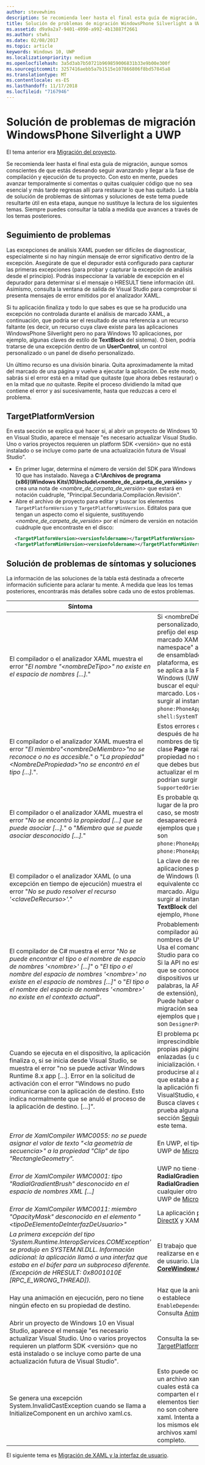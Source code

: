 ```yaml
---
author: stevewhims
description: Se recomienda leer hasta el final esta guía de migración, aunque somos conscientes de que estás deseando seguir avanzando y llegar a la fase de compilación y ejecución de tu proyecto.
title: Solución de problemas de migración WindowsPhone Silverlight a UWP
ms.assetid: d9a9a2a7-9401-4990-a992-4b13887f2661
ms.author: stwhi
ms.date: 02/08/2017
ms.topic: article
keywords: Windows 10, UWP
ms.localizationpriority: medium
ms.openlocfilehash: 3a5d3ab7b50721b969859006831b33e9b00e300f
ms.sourcegitcommit: 3257416aebb5a7b1515e107866806f8bd57845a8
ms.translationtype: MT
ms.contentlocale: es-ES
ms.lasthandoff: 11/17/2018
ms.locfileid: "7167946"
---
```

#  <a name="troubleshooting-porting-windowsphone-silverlight-to-uwp"></a>Solución de problemas de migración WindowsPhone Silverlight a UWP


El tema anterior era [Migración del proyecto](wpsl-to-uwp-porting-to-a-uwp-project.md).

Se recomienda leer hasta el final esta guía de migración, aunque somos conscientes de que estás deseando seguir avanzando y llegar a la fase de compilación y ejecución de tu proyecto. Con esto en mente, puedes avanzar temporalmente si comentas o quitas cualquier código que no sea esencial y más tarde regresas allí para restaurar lo que has quitado. La tabla de solución de problemas de síntomas y soluciones de este tema puede resultarte útil en esta etapa, aunque no sustituye la lectura de los siguientes temas. Siempre puedes consultar la tabla a medida que avances a través de los temas posteriores.

## <a name="tracking-down-issues"></a>Seguimiento de problemas

Las excepciones de análisis XAML pueden ser difíciles de diagnosticar, especialmente si no hay ningún mensaje de error significativo dentro de la excepción. Asegúrate de que el depurador está configurado para capturar las primeras excepciones (para probar y capturar la excepción de análisis desde el principio). Podrás inspeccionar la variable de excepción en el depurador para determinar si el mensaje o HRESULT tiene información útil. Asimismo, consulta la ventana de salida de Visual Studio para comprobar si presenta mensajes de error emitidos por el analizador XAML.

Si tu aplicación finaliza y todo lo que sabes es que se ha producido una excepción no controlada durante el análisis de marcado XAML, a continuación, que podría ser el resultado de una referencia a un recurso faltante (es decir, un recurso cuya clave existe para las aplicaciones WindowsPhone Silverlight pero no para Windows 10 aplicaciones, por ejemplo, algunas claves de estilo de **TextBlock** del sistema). O bien, podría tratarse de una excepción dentro de un **UserControl**, un control personalizado o un panel de diseño personalizado.

Un último recurso es una división binaria. Quita aproximadamente la mitad del marcado de una página y vuelve a ejecutar la aplicación. De este modo, sabrás si el error está en a mitad que quitaste (que ahora debes restaurar) o en la mitad que *no* quitaste. Repite el proceso dividiendo la mitad que contiene el error y así sucesivamente, hasta que reduzcas a cero el problema.

## <a name="targetplatformversion"></a>TargetPlatformVersion

En esta sección se explica qué hacer si, al abrir un proyecto de Windows 10 en Visual Studio, aparece el mensaje "es necesario actualizar Visual Studio. Uno o varios proyectos requieren un platform SDK &lt;versión&gt; que no está instalado o se incluye como parte de una actualización futura de Visual Studio".

-   En primer lugar, determina el número de versión del SDK para Windows 10 que has instalado. Navega a **C:\\Archivos de programa (x86)\\Windows Kits\\10\\Include\\&lt;nombre_de_carpeta_de_versión&gt;** y crea una nota de *&lt;nombre_de_carpeta_de_versión&gt;* que estará en notación cuádruple, "Principal.Secundaria.Compilación.Revisión".
-   Abre el archivo de proyecto para editar y buscar los elementos `TargetPlatformVersion` y `TargetPlatformMinVersion`. Edítalos para que tengan un aspecto como el siguiente, sustituyendo *&lt;nombre_de_carpeta_de_versión&gt;* por el número de versión en notación cuádruple que encontraste en el disco:

```xml
   <TargetPlatformVersion><versionfoldername></TargetPlatformVersion>
   <TargetPlatformMinVersion><versionfoldername></TargetPlatformMinVersion>
```

## <a name="troubleshooting-symptoms-and-remedies"></a>Solución de problemas de síntomas y soluciones

La información de las soluciones de la tabla está destinada a ofrecerte información suficiente para aclarar tu mente. A medida que leas los temas posteriores, encontrarás más detalles sobre cada uno de estos problemas.

| Síntoma | Solución |
|---------|--------|
| El compilador o el analizador XAML muestra el error "_El nombre "&lt;nombreDeTipo&gt;" no existe en el espacio de nombres [...]._" | Si &lt;nombreDeTipo&gt; es un tipo personalizado, en las declaraciones de prefijo del espacio de nombres del marcado XAML, cambia "clr-namespace" a "using" y quita los tokens de ensamblado. Para los tipos de plataforma, esto significa que el tipo no se aplica a la Plataforma universal de Windows (UWP), por lo que debes buscar el equivalente y actualizar el marcado. Los ejemplos que podrían surgir al instante son `phone:PhoneApplicationPage` y `shell:SystemTray.IsVisible`. | 
| El compilador o el analizador XAML muestra el error "_El miembro"&lt;nombreDeMiembro&gt;"no se reconoce o no es accesible._" o "_La propiedad"&lt;NombreDePropiedad&gt;"no se encontró en el tipo [...]._". | Estos errores comenzarán a mostrarse después de haber migrado algunos nombres de tipo como, por ejemplo, la clase **Page** raíz. El miembro o la propiedad no se aplican a la UWP, por lo que debes buscar el equivalente y actualizar el marcado. Los ejemplos que podrían surgir al instante son `SupportedOrientations` y `Orientation`. |
| El compilador o el analizador XAML muestra el error "_No se encontró la propiedad [...] que se puede asociar [...]._" o "_Miembro que se puede asociar desconocido [...]._" | Es probable que la causa sea el tipo en lugar de la propiedad adjunta; en este caso, se mostrará un error de tipo, que desaparecerá al solucionarlo. Los ejemplos que podrían surgir al instante son `phone:PhoneApplicationPage.Resources` y `phone:PhoneApplicationPage.DataContext`. | 
|El compilador o el analizador XAML (o una excepción en tiempo de ejecución) muestra el error "_No se pudo resolver el recurso '&lt;claveDeRecurso&gt;'._" | La clave de recurso no se aplica a aplicaciones para la Plataforma universal de Windows (UWP). Busca el recurso equivalente correcto y actualiza el marcado. Algunos ejemplos que podrían surgir al instante son las claves de estilo **TextBlock** del sistema como, por ejemplo, `PhoneTextNormalStyle`. |
| El compilador de C# muestra el error "_No se puede encontrar el tipo o el nombre de espacio de nombres '&lt;nombre&gt;' [...]_" o "_El tipo o el nombre del espacio de nombres '&lt;nombre&gt;' no existe en el espacio de nombres [...]_" o "_El tipo o el nombre del espacio de nombres '&lt;nombre&gt;' no existe en el contexto actual_". | Probablemente esto signifique que el compilador aún no conoce el espacio de nombres de UWP correcto para un tipo. Usa el comando **Resolver** de Visual Studio para corregirlo. <br/>Si la API no está en el conjunto de API que se conoce como familia de dispositivos universales (en otras palabras, la API se implementa en un SDK de extensión), usa las [SDK de extensión](wpsl-to-uwp-porting-to-a-uwp-project.md).<br/>Puede haber otros casos en que la migración sea menos sencilla. Los ejemplos que podrían surgir al instante son `DesignerProperties` y `BitmapImage`. | 
|Cuando se ejecuta en el dispositivo, la aplicación finaliza o, si se inicia desde Visual Studio, se muestra el error "no se puede activar Windows Runtime 8.x app [...]. Error en la solicitud de activación con el error "Windows no pudo comunicarse con la aplicación de destino. Esto indica normalmente que se anuló el proceso de la aplicación de destino. […]”. | El problema podría ser el código imprescindible que se ejecuta en tus propias páginas o en las propiedades enlazadas (u otros tipos) durante la inicialización. O bien, el problema podría producirse al analizar el archivo XAML que estaba a punto de mostrarse cuando la aplicación finalizó (si se inicia desde VisualStudio, es la página de inicio). Busca claves de recurso no válidas o prueba algunas de las instrucciones de la sección [Seguimiento de problemas](#tracking-down-issues) de este tema.|
| _Error de XamlCompiler WMC0055: no se puede asignar el valor de texto "&lt;la geometría de secuencia&gt;" a la propiedad "Clip" de tipo "RectangleGeometry"._ | En UWP, el tipo de la aplicación para UWP de [Microsoft DirectX](https://msdn.microsoft.com/library/windows/desktop/ee663274) y XAML C++. |
| _Error de XamlCompiler WMC0001: tipo "RadialGradientBrush" desconocido en el espacio de nombres XML [...]_ | UWP no tiene el tipo **RadialGradientBrush**. Quitar el **RadialGradientBrush** del marcado y usa cualquier otro tipo de aplicación para UWP de [Microsoft DirectX](https://msdn.microsoft.com/library/windows/desktop/ee663274) y XAML C++. |
| _Error de XamlCompiler WMC0011: miembro "OpacityMask" desconocido en el elemento "&lt;tipoDeElementoDeInterfazDeUsuario&gt;"_ | La aplicación para UWP de [Microsoft DirectX](https://msdn.microsoft.com/library/windows/desktop/ee663274) y XAML C++. |
| _La primera excepción del tipo 'System.Runtime.InteropServices.COMException' se produjo en SYSTEM.NI.DLL. Información adicional: la aplicación llamó a una interfaz que estaba en el búfer para un subproceso diferente. (Excepción de HRESULT: 0x8001010E [RPC_E_WRONG_THREAD])._ | El trabajo que estés haciendo debe realizarse en el subproceso de interfaz de usuario. Llama al [**CoreWindow.GetForCurrentThread**](https://msdn.microsoft.com/library/windows/apps/hh701589)). |
| Hay una animación en ejecución, pero no tiene ningún efecto en su propiedad de destino. | Haz que la animación sea independiente o establece `EnableDependentAnimation="True"` en ella. Consulta [Animación](wpsl-to-uwp-porting-xaml-and-ui.md). |
| Abrir un proyecto de Windows 10 en Visual Studio, aparece el mensaje "es necesario actualizar Visual Studio. Uno o varios proyectos requieren un platform SDK &lt;versión&gt; que no está instalado o se incluye como parte de una actualización futura de Visual Studio". | Consulta la sección [TargetPlatformVersion](#targetplatformversion) en este tema. |
| Se genera una excepción System.InvalidCastException cuando se llama a InitializeComponent en un archivo xaml.cs. | Esto puede ocurrir cuando tienes más de un archivo xaml (al menos uno de los cuales está calificado como MRT) que comparten el mismo archivo xaml.cs y los elementos tienen atributos x:Name que no son coherentes entre los dos archivos xaml. Intenta agregar el mismo nombre a los mismos elementos en los dos archivos xaml u omite los nombres por completo. | 

El siguiente tema es [Migración de XAML y la interfaz de usuario](wpsl-to-uwp-porting-xaml-and-ui.md).

